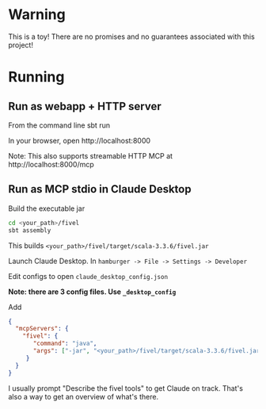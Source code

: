 # Warning

This is a toy! There are no promises and no guarantees associated with this project!

# Running

## Run as webapp + HTTP server

From the command line
    sbt run

In your browser, open
    http://localhost:8000

Note: This also supports streamable HTTP MCP at http://localhost:8000/mcp

## Run as MCP stdio in Claude Desktop

Build the executable jar

```sh
cd <your_path>/fivel
sbt assembly
```

This builds `<your_path>/fivel/target/scala-3.3.6/fivel.jar`

Launch Claude Desktop. In `hamburger -> File -> Settings -> Developer`

Edit configs to open `claude_desktop_config.json`

**Note: there are 3 config files. Use `_desktop_config`**

Add

```json
{
  "mcpServers": {
    "fivel": {
       "command": "java",
       "args": ["-jar", "<your_path>/fivel/target/scala-3.3.6/fivel.jar"]
     }
  }
}
```

I usually prompt "Describe the fivel tools" to get Claude on track. That's also a way to get an overview of what's there.
